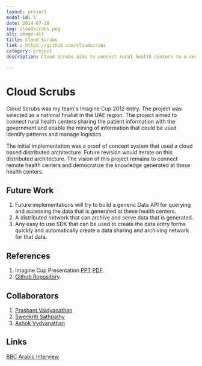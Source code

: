 ```yaml
---
layout: project
modal-id: 1
date: 2014-07-18
img: cloudscrubs.png
alt: image-alt
title: Cloud Scrubs
link : https://github.com/cloudscrubs
category: project
description: Cloud Scrubs aims to connect rural health centers to a central system to mine the health data and allow governments to take proactive steps to avoid, reduce medical conditions in a population.

---
```

# Cloud Scrubs

Cloud Scrubs was my team's Imagine Cup 2012 entry. The project was selected as a national finalist in the UAE region. The project aimed to connect rural health centers sharing the patient information with the government and enable the mining of information that could be used identify patterns and manage logistics.

The initial implementation was a proof of concept system that used a cloud based distributed architecture. Future revision would iterate on this distributed architecture. The vision of this project remains to connect remote health centers and democratize the knowledge generated at these health centers.

## Future Work

1. Future implementations will try to build a generic Data API for querying and accessing the data that is generated at these health centers.
2. A distributed network that can archive and serve data that is generated.
3. Any easy to use SDK that can be used to create the data entry forms quickly and automatically create a data sharing and archiving network for that data.

## References

1. Imagine Cup Presentation [PPT](/resources/Cloud_Scrubs_Presentation.pptx) [PDF](/resources/Cloud_Scrubs_Presentation.pdf).
2. [Github Repository](https://github.com/cloudscrubs).

## Collaborators

1. [Prashant Vaidyanathan](https://twitter.com/vprashant1)
2. [Sweekriti Sathpathy](https://twitter.com/SweekritiS)
3. [Ashok Vydyanathan](https://twitter.com/ashoksv)

## Links

[BBC Arabic Interview](https://youtu.be/i-_MkEEjw64?list=WL&t=677)
